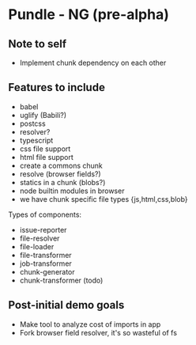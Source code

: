 # Pundle - NG (pre-alpha)

## Note to self

- Implement chunk dependency on each other

## Features to include

- babel
- uglify (Babili?)
- postcss
- resolver?
- typescript
- css file support
- html file support
- create a commons chunk
- resolve (browser fields?)
- statics in a chunk (blobs?)
- node builtin modules in browser
- we have chunk specific file types {js,html,css,blob}

Types of components:

- issue-reporter
- file-resolver
- file-loader
- file-transformer
- job-transformer
- chunk-generator
- chunk-transformer (todo)

## Post-initial demo goals

- Make tool to analyze cost of imports in app
- Fork browser field resolver, it's so wasteful of fs
